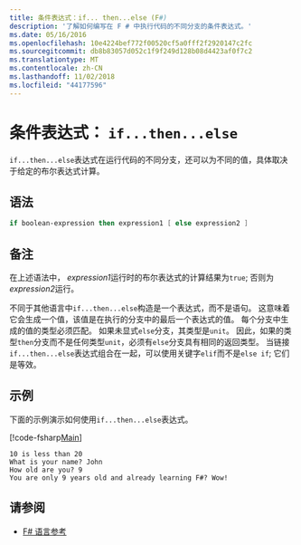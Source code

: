```yaml
---
title: 条件表达式：if... then...else (F#)
description: '了解如何编写在 F # 中执行代码的不同分支的条件表达式。'
ms.date: 05/16/2016
ms.openlocfilehash: 10e4224bef772f00520cf5a0fff2f2920147c2fc
ms.sourcegitcommit: db8b83057d052c1f9f249d128b08d4423af0f7c2
ms.translationtype: MT
ms.contentlocale: zh-CN
ms.lasthandoff: 11/02/2018
ms.locfileid: "44177596"
---
```

# <a name="conditional-expressions-ifthenelse"></a>条件表达式： `if...then...else`

`if...then...else`表达式在运行代码的不同分支，还可以为不同的值，具体取决于给定的布尔表达式计算。

## <a name="syntax"></a>语法

```fsharp
if boolean-expression then expression1 [ else expression2 ]
```

## <a name="remarks"></a>备注

在上述语法中， *expression1*运行时的布尔表达式的计算结果为`true`; 否则为*expression2*运行。

不同于其他语言中`if...then...else`构造是一个表达式，而不是语句。 这意味着它会生成一个值，该值是在执行的分支中的最后一个表达式的值。 每个分支中生成的值的类型必须匹配。 如果未显式`else`分支，其类型是`unit`。 因此，如果的类型`then`分支而不是任何类型`unit`，必须有`else`分支具有相同的返回类型。 当链接`if...then...else`表达式组合在一起，可以使用关键字`elif`而不是`else if`; 它们是等效。

## <a name="example"></a>示例

下面的示例演示如何使用`if...then...else`表达式。

[!code-fsharp[Main](../../../samples/snippets/fsharp/lang-ref-2/snippet4501.fs)]

```
10 is less than 20
What is your name? John
How old are you? 9
You are only 9 years old and already learning F#? Wow!
```

## <a name="see-also"></a>请参阅

- [F# 语言参考](index.md)

